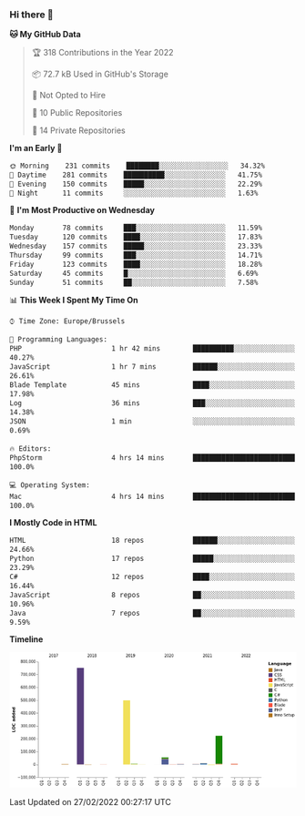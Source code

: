 ### Hi there 👋

<!--START_SECTION:waka-->
**🐱 My GitHub Data** 

> 🏆 318 Contributions in the Year 2022
 > 
> 📦 72.7 kB Used in GitHub's Storage 
 > 
> 🚫 Not Opted to Hire
 > 
> 📜 10 Public Repositories 
 > 
> 🔑 14 Private Repositories  
 > 
**I'm an Early 🐤** 

```text
🌞 Morning    231 commits    ████████░░░░░░░░░░░░░░░░░   34.32% 
🌆 Daytime    281 commits    ██████████░░░░░░░░░░░░░░░   41.75% 
🌃 Evening    150 commits    █████░░░░░░░░░░░░░░░░░░░░   22.29% 
🌙 Night      11 commits     ░░░░░░░░░░░░░░░░░░░░░░░░░   1.63%

```
📅 **I'm Most Productive on Wednesday** 

```text
Monday       78 commits     ███░░░░░░░░░░░░░░░░░░░░░░   11.59% 
Tuesday      120 commits    ████░░░░░░░░░░░░░░░░░░░░░   17.83% 
Wednesday    157 commits    █████░░░░░░░░░░░░░░░░░░░░   23.33% 
Thursday     99 commits     ███░░░░░░░░░░░░░░░░░░░░░░   14.71% 
Friday       123 commits    ████░░░░░░░░░░░░░░░░░░░░░   18.28% 
Saturday     45 commits     █░░░░░░░░░░░░░░░░░░░░░░░░   6.69% 
Sunday       51 commits     ██░░░░░░░░░░░░░░░░░░░░░░░   7.58%

```


📊 **This Week I Spent My Time On** 

```text
⌚︎ Time Zone: Europe/Brussels

💬 Programming Languages: 
PHP                      1 hr 42 mins        ██████████░░░░░░░░░░░░░░░   40.27% 
JavaScript               1 hr 7 mins         ██████░░░░░░░░░░░░░░░░░░░   26.61% 
Blade Template           45 mins             ████░░░░░░░░░░░░░░░░░░░░░   17.98% 
Log                      36 mins             ███░░░░░░░░░░░░░░░░░░░░░░   14.38% 
JSON                     1 min               ░░░░░░░░░░░░░░░░░░░░░░░░░   0.69%

🔥 Editors: 
PhpStorm                 4 hrs 14 mins       █████████████████████████   100.0%

💻 Operating System: 
Mac                      4 hrs 14 mins       █████████████████████████   100.0%

```

**I Mostly Code in HTML** 

```text
HTML                     18 repos            ██████░░░░░░░░░░░░░░░░░░░   24.66% 
Python                   17 repos            █████░░░░░░░░░░░░░░░░░░░░   23.29% 
C#                       12 repos            ████░░░░░░░░░░░░░░░░░░░░░   16.44% 
JavaScript               8 repos             ██░░░░░░░░░░░░░░░░░░░░░░░   10.96% 
Java                     7 repos             ██░░░░░░░░░░░░░░░░░░░░░░░   9.59%

```


**Timeline**

![Chart not found](https://raw.githubusercontent.com/guillaumedeplancke/guillaumedeplancke/main/charts/bar_graph.png) 


 Last Updated on 27/02/2022 00:27:17 UTC
<!--END_SECTION:waka-->
